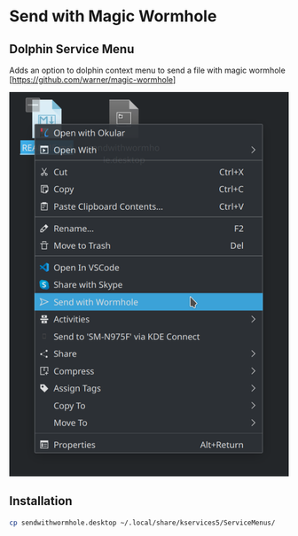 # Send with Magic Wormhole
## Dolphin Service Menu

Adds an option to dolphin context menu to send a file with magic wormhole
[https://github.com/warner/magic-wormhole]


![Dolphin Content Menu!](screenshot.png "Dolphin Content Menu")


## Installation

```bash
cp sendwithwormhole.desktop ~/.local/share/kservices5/ServiceMenus/
```


